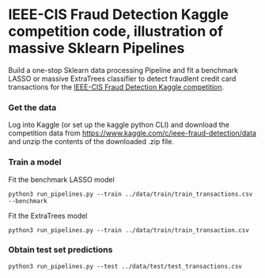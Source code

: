 # IEEE-CIS Fraud Detection Kaggle competition code, illustration of massive Sklearn Pipelines

Build a one-stop Sklearn data processing Pipeline and fit a benchmark LASSO or massive ExtraTrees classifier to detect fraudlent credit card transactions for the [IEEE-CIS Fraud Detection Kaggle competition](https://www.kaggle.com/c/ieee-fraud-detection/).

### Get the data
Log into Kaggle (or set up the kaggle python CLI) and download the competition data from https://www.kaggle.com/c/ieee-fraud-detection/data and unzip the contents of the downloaded .zip file.

### Train a model

Fit the benchmark LASSO model
```
python3 run_pipelines.py --train ../data/train/train_transactions.csv --benchmark
```

Fit the ExtraTrees model
```
python3 run_pipelines.py --train ../data/train/train_transaction.csv
```

### Obtain test set predictions
```
python3 run_pipelines.py --test ../data/test/test_transactions.csv
```
